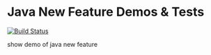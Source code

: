 # Java New Feature Demos & Tests
[![Build Status](https://dev.azure.com/vonguan0683/vonguan/_apis/build/status/vonguan-CI)](https://dev.azure.com/vonguan0683/vonguan/_build/latest?definitionId=4)

show demo of java new feature
